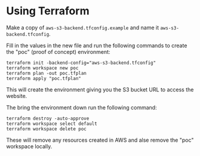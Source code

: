 # Using Terraform

Make a copy of `aws-s3-backend.tfconfig.example` and name it `aws-s3-backend.tfconfig`. 

Fill in the values in the new file and run the following commands to create the "poc" (proof of concept) environment:

```
terraform init -backend-config="aws-s3-backend.tfconfig"
terraform workspace new poc
terraform plan -out poc.tfplan
terraform apply "poc.tfplan"
```

This will create the environment giving you the S3 bucket URL to access the website.

The bring the environment down run the following command:
```
terraform destroy -auto-approve
terraform workspace select default
terraform workspace delete poc
```

These will remove any resources created in AWS and alse remove the "poc" workspace locally.